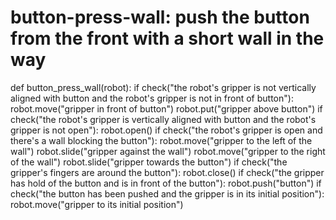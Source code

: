 # button-press-wall: push the button from the front with a short wall in the way
def button_press_wall(robot):
    if check("the robot's gripper is not vertically aligned with button and the robot's gripper is not in front of button"):
        robot.move("gripper in front of button")
        robot.put("gripper above button")
    if check("the robot's gripper is vertically aligned with button and the robot's gripper is not open"):
        robot.open()
    if check("the robot's gripper is open and there's a wall blocking the button"):
        robot.move("gripper to the left of the wall")
        robot.slide("gripper against the wall")
        robot.move("gripper to the right of the wall")
        robot.slide("gripper towards the button")
    if check("the gripper's fingers are around the button"):
        robot.close()
    if check("the gripper has hold of the button and is in front of the button"):
        robot.push("button")
    if check("the button has been pushed and the gripper is in its initial position"):
        robot.move("gripper to its initial position")